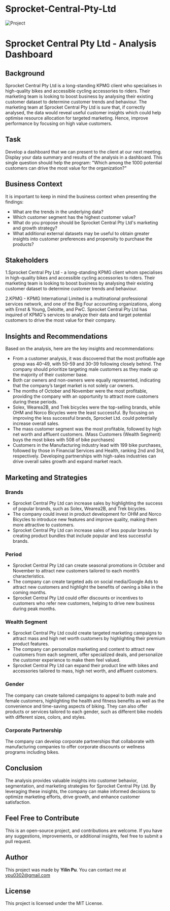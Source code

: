 # Sprocket-Central-Pty-Ltd

![Project]([https://public.tableau.com/views/SprocketCentralAnalysisDashboard/Summary?:language=en-US&:sid=&:redirect=auth&:display_count=n&:origin=viz_share_link](https://github.com/pyl32/Sprocket-Central-Pty-Ltd/blob/bf9fbc6647e4cd571e729491cf77303013d6245a/index.html))

# Sprocket Central Pty Ltd - Analysis Dashboard

## Background
Sprocket Central Pty Ltd is a long-standing KPMG client who specialises in high-quality bikes and accessible cycling accessories to riders. Their marketing team is looking to boost business by analysing their existing customer dataset to determine customer trends and behaviour. The marketing team at Sprocket Central Pty Ltd is sure that, if correctly analysed, the data would reveal useful customer insights which could help optimise resource allocation for targeted marketing. Hence, improve performance by focusing on high value customers.

## Task
Develop a dashboard that we can present to the client at our next meeting. Display your data summary and results of the analysis in a dashboard. This single question should help the program: "Which among the 1000 potential customers can drive the most value for the organization?"

## Business Context
It is important to keep in mind the business context when presenting the findings:

- What are the trends in the underlying data?
- Which customer segment has the highest customer value?
- What do you propose should be Sprocket Central Pty Ltd's marketing and growth strategy?
- What additional external datasets may be useful to obtain greater insights into customer preferences and propensity to purchase the products?

## Stakeholders
1.Sprocket Central Pty Ltd - a long-standing KPMG client whom specialises in high-quality bikes and accessible cycling accessories to riders. Their marketing team is looking to boost business by analysing their existing customer dataset to determine customer trends and behaviour.

2.KPMG - KPMG International Limited is a multinational professional services network, and one of the Big Four accounting organizations, along with Ernst & Young, Deloitte, and PwC. Sprocket Central Pty Ltd has inquired of KPMG's services to analyze their data and target potential customers to drive the most value for their company. 

## Insights and Recommendations
Based on the analysis, here are the key insights and recommendations:

- From a customer analysis, it was discovered that the most profitable age group was 40–49, with 50–59 and 30–39 following closely behind. The company should prioritize targeting male customers as they made up the majority of their customer base.
- Both car owners and non-owners were equally represented, indicating that the company’s target market is not solely car owners.
- The months of October and November were the most profitable, providing the company with an opportunity to attract more customers during these periods.
- Solex, Wearea2B, and Trek bicycles were the top-selling brands, while OHM and Norco Bicycles were the least successful. By focusing on improving the less successful brands, Sprocket Ltd. could potentially increase overall sales.
- The mass customer segment was the most profitable, followed by high net worth and affluent customers. (Mass Customers (Wealth Segment) buys the most bikes with 508 of bike purchases)
- Customers in the Manufacturing industry lead with 199 bike purchases, followed by those in Financial Services and Health, ranking 2nd and 3rd, respectively. Developing partnerships with high-sales industries can drive overall sales growth and expand market reach.

## Marketing and Strategies
### Brands
- Sprocket Central Pty Ltd can increase sales by highlighting the success of popular brands, such as Solex, Wearea2B, and Trek bicycles.
- The company could invest in product development for OHM and Norco Bicycles to introduce new features and improve quality, making them more attractive to customers.
- Sprocket Central Pty Ltd can increase sales of less popular brands by creating product bundles that include popular and less successful brands.

### Period
- Sprocket Central Pty Ltd can create seasonal promotions in October and November to attract new customers tailored to each month’s characteristics.
- The company can create targeted ads on social media/Google Ads to attract new customers and highlight the benefits of owning a bike in the coming months.
- Sprocket Central Pty Ltd could offer discounts or incentives to customers who refer new customers, helping to drive new business during peak months.

### Wealth Segment
- Sprocket Central Pty Ltd could create targeted marketing campaigns to attract mass and high net worth customers by highlighting their premium product features.
- The company can personalize marketing and content to attract new customers from each segment, offer specialized deals, and personalize the customer experience to make them feel valued.
- Sprocket Central Pty Ltd can expand their product line with bikes and accessories tailored to mass, high net worth, and affluent customers.

### Gender
The company can create tailored campaigns to appeal to both male and female customers, highlighting the health and fitness benefits as well as the convenience and time-saving aspects of biking. They can also offer products or services tailored to each gender, such as different bike models with different sizes, colors, and styles.

### Corporate Partnership
The company can develop corporate partnerships that collaborate with manufacturing companies to offer corporate discounts or wellness programs including bikes.

## Conclusion
The analysis provides valuable insights into customer behavior, segmentation, and marketing strategies for Sprocket Central Pty Ltd. By leveraging these insights, the company can make informed decisions to optimize marketing efforts, drive growth, and enhance customer satisfaction.

## Feel Free to Contribute
This is an open-source project, and contributions are welcome. If you have any suggestions, improvements, or additional insights, feel free to submit a pull request.

## Author
This project was made by **Yilin Pu**. You can contact me at ypu0302@gmail.com

## License
This project is licensed under the MIT License.
